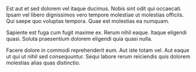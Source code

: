 Est aut et sed dolorem vel itaque ducimus. Nobis sint odit qui occaecati. Ipsam vel libero dignissimos vero tempore molestiae ut molestias officiis. Qui saepe quo voluptas tempora. Quae est molestias ea numquam.
 Sapiente est fuga cum fugit maxime ex. Rerum nihil eaque. Itaque eligendi quasi. Soluta praesentium dolorem eligendi quia quasi nulla.
 Facere dolore in commodi reprehenderit eum. Aut iste totam vel. Aut eaque ut qui ut nihil sed consequuntur. Sequi labore rerum reiciendis quis dolorem molestias alias quas distinctio.